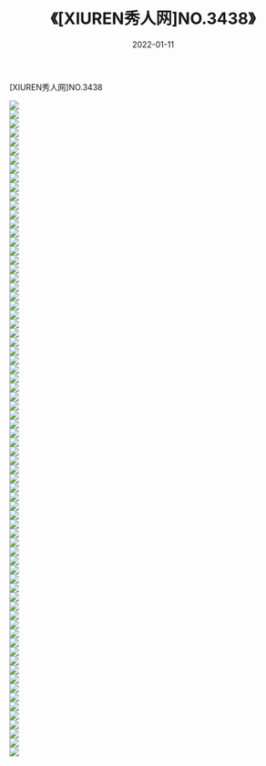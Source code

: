 ﻿---
layout: post
title:  《[XIUREN秀人网]NO.3438》
date:   2022-01-11
img: http://img.660000.xyz/Sharelink/秀人网/秀人网第04部分/[XIUREN秀人网]NO.3438/000.jpg
categories: [美女, 清纯, 唯美]
---

[XIUREN秀人网]NO.3438

 ![](http://img.660000.xyz/Sharelink/秀人网/秀人网第04部分/[XIUREN秀人网]NO.3438/001.jpg) <br>![](http://img.660000.xyz/Sharelink/秀人网/秀人网第04部分/[XIUREN秀人网]NO.3438/002.jpg) <br>![](http://img.660000.xyz/Sharelink/秀人网/秀人网第04部分/[XIUREN秀人网]NO.3438/003.jpg) <br>![](http://img.660000.xyz/Sharelink/秀人网/秀人网第04部分/[XIUREN秀人网]NO.3438/004.jpg) <br>![](http://img.660000.xyz/Sharelink/秀人网/秀人网第04部分/[XIUREN秀人网]NO.3438/005.jpg) <br>![](http://img.660000.xyz/Sharelink/秀人网/秀人网第04部分/[XIUREN秀人网]NO.3438/006.jpg) <br>![](http://img.660000.xyz/Sharelink/秀人网/秀人网第04部分/[XIUREN秀人网]NO.3438/007.jpg) <br>![](http://img.660000.xyz/Sharelink/秀人网/秀人网第04部分/[XIUREN秀人网]NO.3438/008.jpg) <br>![](http://img.660000.xyz/Sharelink/秀人网/秀人网第04部分/[XIUREN秀人网]NO.3438/009.jpg) <br>![](http://img.660000.xyz/Sharelink/秀人网/秀人网第04部分/[XIUREN秀人网]NO.3438/010.jpg) <br>![](http://img.660000.xyz/Sharelink/秀人网/秀人网第04部分/[XIUREN秀人网]NO.3438/011.jpg) <br>![](http://img.660000.xyz/Sharelink/秀人网/秀人网第04部分/[XIUREN秀人网]NO.3438/012.jpg) <br>![](http://img.660000.xyz/Sharelink/秀人网/秀人网第04部分/[XIUREN秀人网]NO.3438/013.jpg) <br>![](http://img.660000.xyz/Sharelink/秀人网/秀人网第04部分/[XIUREN秀人网]NO.3438/014.jpg) <br>![](http://img.660000.xyz/Sharelink/秀人网/秀人网第04部分/[XIUREN秀人网]NO.3438/015.jpg) <br>![](http://img.660000.xyz/Sharelink/秀人网/秀人网第04部分/[XIUREN秀人网]NO.3438/016.jpg) <br>![](http://img.660000.xyz/Sharelink/秀人网/秀人网第04部分/[XIUREN秀人网]NO.3438/017.jpg) <br>![](http://img.660000.xyz/Sharelink/秀人网/秀人网第04部分/[XIUREN秀人网]NO.3438/018.jpg) <br>![](http://img.660000.xyz/Sharelink/秀人网/秀人网第04部分/[XIUREN秀人网]NO.3438/019.jpg) <br>![](http://img.660000.xyz/Sharelink/秀人网/秀人网第04部分/[XIUREN秀人网]NO.3438/020.jpg) <br>![](http://img.660000.xyz/Sharelink/秀人网/秀人网第04部分/[XIUREN秀人网]NO.3438/021.jpg) <br>![](http://img.660000.xyz/Sharelink/秀人网/秀人网第04部分/[XIUREN秀人网]NO.3438/022.jpg) <br>![](http://img.660000.xyz/Sharelink/秀人网/秀人网第04部分/[XIUREN秀人网]NO.3438/023.jpg) <br>![](http://img.660000.xyz/Sharelink/秀人网/秀人网第04部分/[XIUREN秀人网]NO.3438/024.jpg) <br>![](http://img.660000.xyz/Sharelink/秀人网/秀人网第04部分/[XIUREN秀人网]NO.3438/025.jpg) <br>![](http://img.660000.xyz/Sharelink/秀人网/秀人网第04部分/[XIUREN秀人网]NO.3438/026.jpg) <br>![](http://img.660000.xyz/Sharelink/秀人网/秀人网第04部分/[XIUREN秀人网]NO.3438/027.jpg) <br>![](http://img.660000.xyz/Sharelink/秀人网/秀人网第04部分/[XIUREN秀人网]NO.3438/028.jpg) <br>![](http://img.660000.xyz/Sharelink/秀人网/秀人网第04部分/[XIUREN秀人网]NO.3438/029.jpg) <br>![](http://img.660000.xyz/Sharelink/秀人网/秀人网第04部分/[XIUREN秀人网]NO.3438/030.jpg) <br>![](http://img.660000.xyz/Sharelink/秀人网/秀人网第04部分/[XIUREN秀人网]NO.3438/031.jpg) <br>![](http://img.660000.xyz/Sharelink/秀人网/秀人网第04部分/[XIUREN秀人网]NO.3438/032.jpg) <br>![](http://img.660000.xyz/Sharelink/秀人网/秀人网第04部分/[XIUREN秀人网]NO.3438/033.jpg) <br>![](http://img.660000.xyz/Sharelink/秀人网/秀人网第04部分/[XIUREN秀人网]NO.3438/034.jpg) <br>![](http://img.660000.xyz/Sharelink/秀人网/秀人网第04部分/[XIUREN秀人网]NO.3438/035.jpg) <br>![](http://img.660000.xyz/Sharelink/秀人网/秀人网第04部分/[XIUREN秀人网]NO.3438/036.jpg) <br>![](http://img.660000.xyz/Sharelink/秀人网/秀人网第04部分/[XIUREN秀人网]NO.3438/037.jpg) <br>![](http://img.660000.xyz/Sharelink/秀人网/秀人网第04部分/[XIUREN秀人网]NO.3438/038.jpg) <br>![](http://img.660000.xyz/Sharelink/秀人网/秀人网第04部分/[XIUREN秀人网]NO.3438/039.jpg) <br>![](http://img.660000.xyz/Sharelink/秀人网/秀人网第04部分/[XIUREN秀人网]NO.3438/040.jpg) <br>![](http://img.660000.xyz/Sharelink/秀人网/秀人网第04部分/[XIUREN秀人网]NO.3438/041.jpg) <br>![](http://img.660000.xyz/Sharelink/秀人网/秀人网第04部分/[XIUREN秀人网]NO.3438/042.jpg) <br>![](http://img.660000.xyz/Sharelink/秀人网/秀人网第04部分/[XIUREN秀人网]NO.3438/043.jpg) <br>![](http://img.660000.xyz/Sharelink/秀人网/秀人网第04部分/[XIUREN秀人网]NO.3438/044.jpg) <br>![](http://img.660000.xyz/Sharelink/秀人网/秀人网第04部分/[XIUREN秀人网]NO.3438/045.jpg) <br>![](http://img.660000.xyz/Sharelink/秀人网/秀人网第04部分/[XIUREN秀人网]NO.3438/046.jpg) <br>![](http://img.660000.xyz/Sharelink/秀人网/秀人网第04部分/[XIUREN秀人网]NO.3438/047.jpg) <br>![](http://img.660000.xyz/Sharelink/秀人网/秀人网第04部分/[XIUREN秀人网]NO.3438/048.jpg) <br>![](http://img.660000.xyz/Sharelink/秀人网/秀人网第04部分/[XIUREN秀人网]NO.3438/049.jpg) <br>![](http://img.660000.xyz/Sharelink/秀人网/秀人网第04部分/[XIUREN秀人网]NO.3438/050.jpg) <br>![](http://img.660000.xyz/Sharelink/秀人网/秀人网第04部分/[XIUREN秀人网]NO.3438/051.jpg) <br>![](http://img.660000.xyz/Sharelink/秀人网/秀人网第04部分/[XIUREN秀人网]NO.3438/052.jpg) <br>![](http://img.660000.xyz/Sharelink/秀人网/秀人网第04部分/[XIUREN秀人网]NO.3438/053.jpg) <br>![](http://img.660000.xyz/Sharelink/秀人网/秀人网第04部分/[XIUREN秀人网]NO.3438/054.jpg) <br>![](http://img.660000.xyz/Sharelink/秀人网/秀人网第04部分/[XIUREN秀人网]NO.3438/055.jpg) <br>![](http://img.660000.xyz/Sharelink/秀人网/秀人网第04部分/[XIUREN秀人网]NO.3438/056.jpg) <br>![](http://img.660000.xyz/Sharelink/秀人网/秀人网第04部分/[XIUREN秀人网]NO.3438/057.jpg) <br>![](http://img.660000.xyz/Sharelink/秀人网/秀人网第04部分/[XIUREN秀人网]NO.3438/058.jpg) <br>![](http://img.660000.xyz/Sharelink/秀人网/秀人网第04部分/[XIUREN秀人网]NO.3438/059.jpg) <br>![](http://img.660000.xyz/Sharelink/秀人网/秀人网第04部分/[XIUREN秀人网]NO.3438/060.jpg) <br>![](http://img.660000.xyz/Sharelink/秀人网/秀人网第04部分/[XIUREN秀人网]NO.3438/061.jpg) <br>![](http://img.660000.xyz/Sharelink/秀人网/秀人网第04部分/[XIUREN秀人网]NO.3438/062.jpg) <br>![](http://img.660000.xyz/Sharelink/秀人网/秀人网第04部分/[XIUREN秀人网]NO.3438/063.jpg) <br>![](http://img.660000.xyz/Sharelink/秀人网/秀人网第04部分/[XIUREN秀人网]NO.3438/064.jpg) <br>![](http://img.660000.xyz/Sharelink/秀人网/秀人网第04部分/[XIUREN秀人网]NO.3438/065.jpg) <br>![](http://img.660000.xyz/Sharelink/秀人网/秀人网第04部分/[XIUREN秀人网]NO.3438/066.jpg) <br>![](http://img.660000.xyz/Sharelink/秀人网/秀人网第04部分/[XIUREN秀人网]NO.3438/067.jpg) <br>![](http://img.660000.xyz/Sharelink/秀人网/秀人网第04部分/[XIUREN秀人网]NO.3438/068.jpg) <br>![](http://img.660000.xyz/Sharelink/秀人网/秀人网第04部分/[XIUREN秀人网]NO.3438/069.jpg) <br>![](http://img.660000.xyz/Sharelink/秀人网/秀人网第04部分/[XIUREN秀人网]NO.3438/070.jpg) <br>![](http://img.660000.xyz/Sharelink/秀人网/秀人网第04部分/[XIUREN秀人网]NO.3438/071.jpg) <br>![](http://img.660000.xyz/Sharelink/秀人网/秀人网第04部分/[XIUREN秀人网]NO.3438/072.jpg) <br>